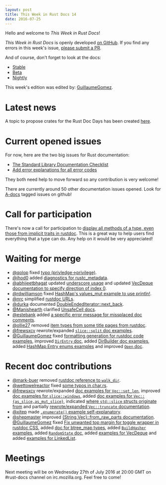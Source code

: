 ```yaml
---
layout: post
title: This Week in Rust Docs 14
date: 2016-07-25
---
```


Hello and welcome to *This Week in Rust Docs*!

*This Week in Rust Docs* is openly developed [on GitHub](https://github.com/GuillaumeGomez/this-week-in-rust-docs).
If you find any errors in this week's issue, [please submit a PR](https://github.com/GuillaumeGomez/this-week-in-rust-docs/pulls).

And of course, don't forget to look at the docs:

* [Stable](https://doc.rust-lang.org/)
* [Beta](http://doc.rust-lang.org/beta/)
* [Nightly](http://doc.rust-lang.org/nightly/)

This week's edition was edited by: [GuillaumeGomez](https://github.com/GuillaumeGomez).

# Latest news

A topic to propose crates for the Rust Doc Days has been created [here](https://users.rust-lang.org/t/call-for-proposals-for-next-rust-doc-days-crates/6685).

# Current opened issues

For now, here are the two big issues for Rust documentation:

* [The Standard Library Documentation Checklist](https://github.com/rust-lang/rust/issues/29329)
* [Add error explanations for all error codes](https://github.com/rust-lang/rust/issues/32777)

They both need help to move forward so any contribution is very welcome!

There are currently around 50 other documentation issues opened. Look for [A-docs](https://github.com/rust-lang/rust/issues?q=is%3Aopen+is%3Aissue+label%3AA-docs) tagged issues on github!

# Call for participation

There's now a call for participation to [display all methods of a type, even those from implicit traits in rustdoc](https://github.com/rust-lang/rust/issues/33772). This is a great way to help users find everything that a type can do. Any help on it would be very appreciated!

# Waiting for merge

* [@qolop](https://github.com/qolop) fixed [typo (privledge->privilege)](https://github.com/rust-lang/rust/pull/34941).
* [@jhod0](https://github.com/jhod0) added [diagnostics for rustc_metadata](https://github.com/rust-lang/rust/pull/34970).
* [@abhijeetbhagat](https://github.com/abhijeetbhagat) updated [underscore usage](https://github.com/rust-lang/rust/pull/34990) and updated [VecDeque documentation to specify direction of index 0](https://github.com/rust-lang/rust/pull/34974).
* [@rdwilliamson](https://github.com/rdwilliamson) fixed [HashMap's values_mut example to use println!](https://github.com/rust-lang/rust/pull/35001).
* [@nrc](https://github.com/nrc) simplified [rustdoc URLs](https://github.com/rust-lang/rust/pull/35020).
* [@durka](https://github.com/durka) documented [DoubleEndedIterator::next_back](https://github.com/rust-lang/rust/pull/34732).
* [@Manishearth](https://github.com/Manishearth) clarified [UnsafeCell docs](https://github.com/rust-lang/rust/pull/34520).
* [@estebank](https://github.com/estebank) added [a specific error message for missplaced doc comments](https://github.com/rust-lang/rust/pull/33922).
* [@ollie27](https://github.com/ollie27) removed [item types from some title pages from rustdoc](https://github.com/rust-lang/rust/pull/35003).
* [@frewsxcv](https://github.com/frewsxcv) rewrote/expanded [`slice::split` doc examples](https://github.com/rust-lang/rust/pull/35019).
* [@GuillaumeGomez](https://github.com/GuillaumeGomez) fixed [formatting generation for rustdoc code examples](https://github.com/rust-lang/rust/pull/35012), improved [`DirEntry` doc](https://github.com/rust-lang/rust/pull/35009), added [DirBuilder doc examples](https://github.com/rust-lang/rust/pull/34995), added [HashMap Entry enums examples](https://github.com/rust-lang/rust/pull/34935) and improved [`Open` doc](https://github.com/rust-lang/rust/pull/35010).

# Recent doc contributions

* [@mark-buer](https://github.com/mark-buer) removed [rustdoc reference to `walk_dir`](https://github.com/rust-lang/rust/pull/34895).
* [@wettowelreactor](https://github.com/wettowelreactor) fixed [some typos in char.rs](https://github.com/rust-lang/rust/pull/34977).
* [@frewsxcv](https://github.com/frewsxcv) rewrote/expanded [doc examples for `Vec::set_len`](https://github.com/rust-lang/rust/pull/34911), improved [doc examples for `slice::windows`](https://github.com/rust-lang/rust/pull/34988), added [doc examples for `Vec::{as_slice,as_mut_slice}`](https://github.com/rust-lang/rust/pull/34930), indicated [where `std::slice` structs originate from](https://github.com/rust-lang/rust/pull/34875) and partially [rewrote/expanded `Vec::truncate` documentation](https://github.com/rust-lang/rust/pull/34853).
* [@xitep](https://github.com/xitep) made [`.enumerate()` example self-explanatory](https://github.com/rust-lang/rust/pull/34880).
* [@shepmaster](https://github.com/shepmaster) improved [{String,Vec}::from_raw_parts documentation](https://github.com/rust-lang/rust/pull/34884).
 [@GuillaumeGomez](https://github.com/GuillaumeGomez) fixed [Fix unwanted top margin for toggle wrapper in rustdoc CSS](https://github.com/rust-lang/rust/pull/34921), added [doc for btree_map types](https://github.com/rust-lang/rust/pull/34919), added [`BuildHasher` examples](https://github.com/rust-lang/rust/pull/34976), added [`RandomState` doc](https://github.com/rust-lang/rust/pull/34975), added [examples for VecDeque](https://github.com/rust-lang/rust/pull/34855) and added [examples for LinkedList](https://github.com/rust-lang/rust/pull/34854).

# Meetings

Next meeting will be on Wednesday 27th of July 2016 at 20:00 GMT on #rust-docs channel on irc.mozilla.org. Feel free to come!
